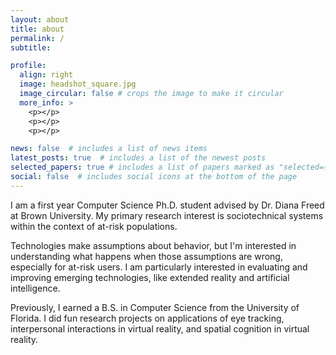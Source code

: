 ```yaml
---
layout: about
title: about
permalink: /
subtitle: 

profile:
  align: right
  image: headshot_square.jpg
  image_circular: false # crops the image to make it circular
  more_info: >
    <p></p>
    <p></p>
    <p></p>

news: false  # includes a list of news items
latest_posts: true  # includes a list of the newest posts
selected_papers: true # includes a list of papers marked as "selected={true}"
social: false  # includes social icons at the bottom of the page
---
```


I am a first year Computer Science Ph.D. student advised by Dr. Diana Freed at Brown University. My primary research interest is sociotechnical systems within the context of at-risk populations. 


Technologies make assumptions about behavior, but I'm interested in understanding what happens when those assumptions are wrong, especially for at-risk users. I am particularly interested in evaluating and improving emerging technologies, like extended reality and artificial intelligence.


Previously, I earned a B.S. in Computer Science from the University of Florida. I did fun research projects on applications of eye tracking, interpersonal interactions in virtual reality, and spatial cognition in virtual reality. 

